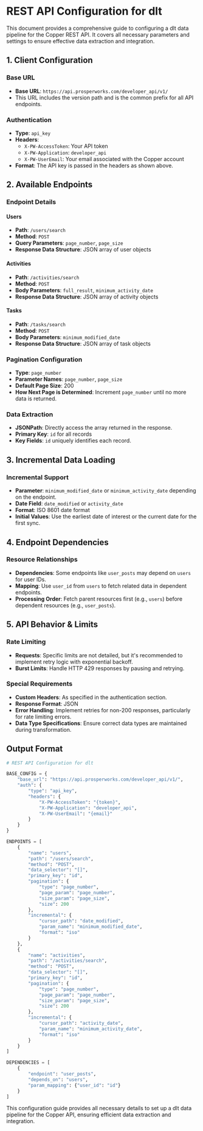# REST API Configuration for dlt

This document provides a comprehensive guide to configuring a dlt data pipeline for the Copper REST API. It covers all necessary parameters and settings to ensure effective data extraction and integration.

## 1. Client Configuration

### Base URL
- **Base URL**: `https://api.prosperworks.com/developer_api/v1/`
- This URL includes the version path and is the common prefix for all API endpoints.

### Authentication
- **Type**: `api_key`
- **Headers**:
  - `X-PW-AccessToken`: Your API token
  - `X-PW-Application`: `developer_api`
  - `X-PW-UserEmail`: Your email associated with the Copper account
- **Format**: The API key is passed in the headers as shown above.

## 2. Available Endpoints

### Endpoint Details

#### Users
- **Path**: `/users/search`
- **Method**: `POST`
- **Query Parameters**: `page_number`, `page_size`
- **Response Data Structure**: JSON array of user objects

#### Activities
- **Path**: `/activities/search`
- **Method**: `POST`
- **Body Parameters**: `full_result`, `minimum_activity_date`
- **Response Data Structure**: JSON array of activity objects

#### Tasks
- **Path**: `/tasks/search`
- **Method**: `POST`
- **Body Parameters**: `minimum_modified_date`
- **Response Data Structure**: JSON array of task objects

### Pagination Configuration
- **Type**: `page_number`
- **Parameter Names**: `page_number`, `page_size`
- **Default Page Size**: 200
- **How Next Page is Determined**: Increment `page_number` until no more data is returned.

### Data Extraction
- **JSONPath**: Directly access the array returned in the response.
- **Primary Key**: `id` for all records
- **Key Fields**: `id` uniquely identifies each record.

## 3. Incremental Data Loading

### Incremental Support
- **Parameter**: `minimum_modified_date` or `minimum_activity_date` depending on the endpoint.
- **Date Field**: `date_modified` or `activity_date`
- **Format**: ISO 8601 date format
- **Initial Values**: Use the earliest date of interest or the current date for the first sync.

## 4. Endpoint Dependencies

### Resource Relationships
- **Dependencies**: Some endpoints like `user_posts` may depend on `users` for user IDs.
- **Mapping**: Use `user_id` from `users` to fetch related data in dependent endpoints.
- **Processing Order**: Fetch parent resources first (e.g., `users`) before dependent resources (e.g., `user_posts`).

## 5. API Behavior & Limits

### Rate Limiting
- **Requests**: Specific limits are not detailed, but it's recommended to implement retry logic with exponential backoff.
- **Burst Limits**: Handle HTTP 429 responses by pausing and retrying.

### Special Requirements
- **Custom Headers**: As specified in the authentication section.
- **Response Format**: JSON
- **Error Handling**: Implement retries for non-200 responses, particularly for rate limiting errors.
- **Data Type Specifications**: Ensure correct data types are maintained during transformation.

## Output Format

```python
# REST API Configuration for dlt

BASE_CONFIG = {
    "base_url": "https://api.prosperworks.com/developer_api/v1/",
    "auth": {
        "type": "api_key",
        "headers": {
            "X-PW-AccessToken": "{token}",
            "X-PW-Application": "developer_api",
            "X-PW-UserEmail": "{email}"
        }
    }
}

ENDPOINTS = [
    {
        "name": "users",
        "path": "/users/search",
        "method": "POST",
        "data_selector": "[]",
        "primary_key": "id",
        "pagination": {
            "type": "page_number",
            "page_param": "page_number",
            "size_param": "page_size",
            "size": 200
        },
        "incremental": {
            "cursor_path": "date_modified",
            "param_name": "minimum_modified_date",
            "format": "iso"
        }
    },
    {
        "name": "activities",
        "path": "/activities/search",
        "method": "POST",
        "data_selector": "[]",
        "primary_key": "id",
        "pagination": {
            "type": "page_number",
            "page_param": "page_number",
            "size_param": "page_size",
            "size": 200
        },
        "incremental": {
            "cursor_path": "activity_date",
            "param_name": "minimum_activity_date",
            "format": "iso"
        }
    }
]

DEPENDENCIES = [
    {
        "endpoint": "user_posts", 
        "depends_on": "users",
        "param_mapping": {"user_id": "id"}
    }
]
```

This configuration guide provides all necessary details to set up a dlt data pipeline for the Copper API, ensuring efficient data extraction and integration.